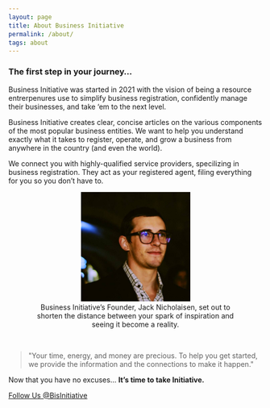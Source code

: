 ```yaml
---
layout: page
title: About Business Initiative
permalink: /about/
tags: about
---
```


### The first step in your journey…

Business Initiative was started in 2021 with the vision of being a resource entrerpenures use to simplify business registration, confidently manage their businesses, and take ‘em to the next level.

Business Initiative creates clear, concise articles on the various components of the most popular business entities. We want to help you understand exactly what it takes to register, operate, and grow a business from anywhere in the country (and even the world). 

We connect you with highly-qualified service providers, specilizing in business registration. They act as your registered agent, filing everything for you so you don’t have to. 

<center>
<figure>
<img alt="businessinitiative.org" src="/images/jack-nicholaisen-business-initiative.jpeg" width="217" height="217"/> 
<footer>Business Initiative’s Founder, Jack Nicholaisen, set out to shorten the distance between your spark of inspiration and seeing it become a reality.
</footer>
</figure>
</center>
</figure>
<br>

<blockquote>
<p>
"Your time, energy, and money are precious. To help you get started, we provide the information and the connections to make it happen." </p></blockquote>

Now that you have no excuses… **It’s time to take Initiative.**


<a href="https://twitter.com/BisInitiative?ref_src=twsrc%5Etfw" class="twitter-follow-button" data-size="large" data-show-count="false">Follow Us @BisInitiative</a><script async src="https://platform.twitter.com/widgets.js" charset="utf-8"></script>
